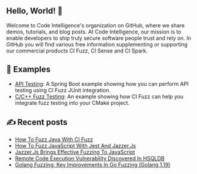 ## Hello, World! :wave:
Welcome to Code Intelligence's organization on GitHub, where we share demos, tutorials, and blog posts. At Code Intelligence, our mission is to enable developers to ship truly secure software people trust and rely on. In GitHub you will find various free information supplementing or supporting our commercial products CI Fuzz, CI Sense and CI Spark.

## :dart: Examples
- [API Testing](https://github.com/CodeIntelligenceTesting/spring-boot-example):
  A Spring Boot example showing how you can perform API testing using CI Fuzz JUnit integration.
- [C/C++ Fuzz Testing](https://github.com/CodeIntelligenceTesting/c-cpp-example): 
  An example showing how CI Fuzz can help you integrate fuzz testing into your CMake project.

## :writing_hand: Recent posts
- [How To Fuzz Java With CI Fuzz](https://www.code-intelligence.com/blog/fuzz-java-cifuzz-cli)
- [How To Fuzz JavaScript With Jest And Jazzer.Js](https://www.code-intelligence.com/blog/fuzzing-javascript-jazzer.js)
- [Jazzer.Js Brings Effective Fuzzing To JavaScript](https://www.code-intelligence.com/blog/jazzer-js)
- [Remote Code Execution Vulnerability Discovered In HSQLDB](https://www.code-intelligence.com/blog/potential-remote-code-execution-in-hsqldb)
- [Golang Fuzzing: Key Improvements In Go Fuzzing (Golang 1.19)](https://www.code-intelligence.com/blog/golang-fuzzing-1.19)
